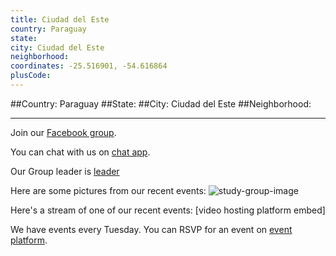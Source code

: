 ```yaml
---
title: Ciudad del Este
country: Paraguay
state: 
city: Ciudad del Este
neighborhood: 
coordinates: -25.516901, -54.616864
plusCode:
---
```


##Country: Paraguay
##State: 
##City: Ciudad del Este
##Neighborhood: 
*****
Join our [Facebook group](https://www.facebook.com/groups/free.code.camp.ciudad.del.este).

You can chat with us on [chat app]().

Our Group leader is [leader]()

Here are some pictures from our recent events:
![study-group-image]()

Here's a stream of one of our recent events:
[video hosting platform embed]

We have events every Tuesday. You can RSVP for an event on [event platform]().
